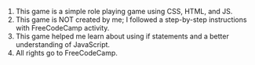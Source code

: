 1. This game is a simple role playing game using CSS, HTML, and JS.
2. This game is NOT created by me; I followed a step-by-step instructions with FreeCodeCamp activity.
3. This game helped me learn about using if statements and a better understanding of JavaScript. 
4. All rights go to FreeCodeCamp. 
